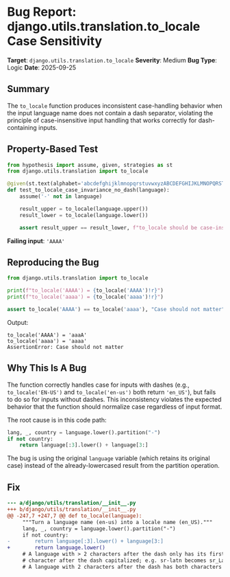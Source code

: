 # Bug Report: django.utils.translation.to_locale Case Sensitivity

**Target**: `django.utils.translation.to_locale`
**Severity**: Medium
**Bug Type**: Logic
**Date**: 2025-09-25

## Summary

The `to_locale` function produces inconsistent case-handling behavior when the input language name does not contain a dash separator, violating the principle of case-insensitive input handling that works correctly for dash-containing inputs.

## Property-Based Test

```python
from hypothesis import assume, given, strategies as st
from django.utils.translation import to_locale

@given(st.text(alphabet='abcdefghijklmnopqrstuvwxyzABCDEFGHIJKLMNOPQRSTUVWXYZ', min_size=4, max_size=10))
def test_to_locale_case_invariance_no_dash(language):
    assume('-' not in language)

    result_upper = to_locale(language.upper())
    result_lower = to_locale(language.lower())

    assert result_upper == result_lower, f"to_locale should be case-insensitive"
```

**Failing input**: `'AAAA'`

## Reproducing the Bug

```python
from django.utils.translation import to_locale

print(f"to_locale('AAAA') = {to_locale('AAAA')!r}")
print(f"to_locale('aaaa') = {to_locale('aaaa')!r}")

assert to_locale('AAAA') == to_locale('aaaa'), "Case should not matter"
```

Output:
```
to_locale('AAAA') = 'aaaA'
to_locale('aaaa') = 'aaaa'
AssertionError: Case should not matter
```

## Why This Is A Bug

The function correctly handles case for inputs with dashes (e.g., `to_locale('EN-US')` and `to_locale('en-us')` both return `'en_US'`), but fails to do so for inputs without dashes. This inconsistency violates the expected behavior that the function should normalize case regardless of input format.

The root cause is in this code path:

```python
lang, _, country = language.lower().partition("-")
if not country:
    return language[:3].lower() + language[3:]
```

The bug is using the original `language` variable (which retains its original case) instead of the already-lowercased result from the partition operation.

## Fix

```diff
--- a/django/utils/translation/__init__.py
+++ b/django/utils/translation/__init__.py
@@ -247,7 +247,7 @@ def to_locale(language):
     """Turn a language name (en-us) into a locale name (en_US)."""
     lang, _, country = language.lower().partition("-")
     if not country:
-        return language[:3].lower() + language[3:]
+        return language.lower()
     # A language with > 2 characters after the dash only has its first
     # character after the dash capitalized; e.g. sr-latn becomes sr_Latn.
     # A language with 2 characters after the dash has both characters
```